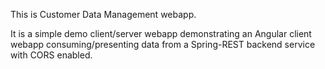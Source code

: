 This is Customer Data Management webapp.

It is a simple demo client/server webapp demonstrating an Angular client webapp consuming/presenting data from a Spring-REST backend service with CORS enabled.